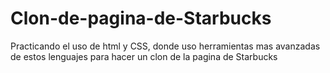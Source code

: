 # Clon-de-pagina-de-Starbucks
Practicando el uso de html y CSS, donde uso herramientas mas avanzadas de estos lenguajes para hacer un clon de la pagina de Starbucks

